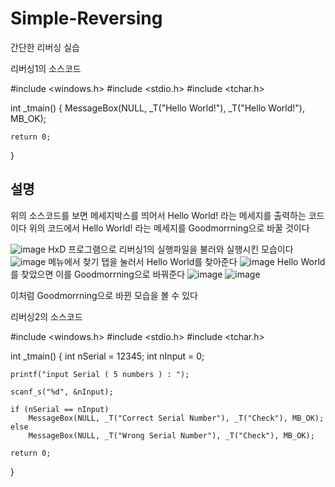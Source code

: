 # Simple-Reversing
간단한 리버싱 실습

리버싱1의 소스코드

#include <windows.h>
#include <stdio.h>
#include <tchar.h>

int _tmain()
{
	MessageBox(NULL, _T("Hello World!"), _T("Hello World!"), MB_OK);

	return 0;
}

## 설명
위의 소스코드를 보면 메세지박스를 띄어서 Hello World! 라는 메세지를 출력하는 코드이다
위의 코드에서 Hello World! 라는 메세지를 Goodmorrning으로 바꿀 것이다

![image](https://github.com/dbs1339/Simple-Reversing/assets/128207214/616b6e23-e98d-469e-892e-09da993a6f2e)
HxD 프로그램으로 리버싱1의 실행파일을 불러와 실행시킨 모습이다
![image](https://github.com/dbs1339/Simple-Reversing/assets/128207214/69627351-ba37-4599-b222-7e8a534698fd)
메뉴에서 찾기 탭을 눌러서 Hello World를 찾아준다
![image](https://github.com/dbs1339/Simple-Reversing/assets/128207214/3e1ff990-a019-4a10-9cff-716ddbcef5c1)
Hello World를 찾았으면 이를 Goodmorrning으로 바꿔준다
![image](https://github.com/dbs1339/Simple-Reversing/assets/128207214/3bd6364f-17a6-46ba-b0cc-5769c3ad31b9)
![image](https://github.com/dbs1339/Simple-Reversing/assets/128207214/5a268e72-5730-4052-938a-4abe65652489)

이처럼 Goodmorrning으로 바뀐 모습을 볼 수 있다

리버싱2의 소스코드

#include <windows.h>
#include <stdio.h>
#include <tchar.h>

int _tmain()
{
	int nSerial = 12345;
	int nInput = 0;

	printf("input Serial ( 5 numbers ) : ");

	scanf_s("%d", &nInput);

	if (nSerial == nInput)
		MessageBox(NULL, _T("Correct Serial Number"), _T("Check"), MB_OK);
	else
		MessageBox(NULL, _T("Wrong Serial Number"), _T("Check"), MB_OK);

	return 0;
}

